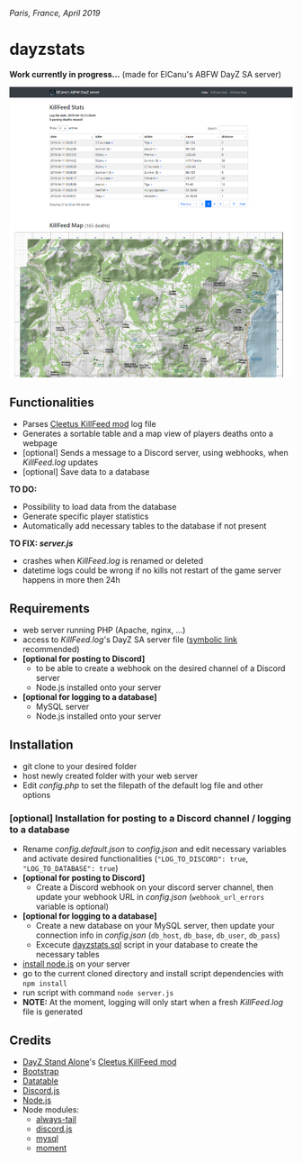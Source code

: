 *Paris, France, April 2019*

# dayzstats

**Work currently in progress...** (made for ElCanu's ABFW DayZ SA server)

![Screenshot](/screenshot.png?raw=true)

## Functionalities
- Parses [Cleetus KillFeed mod](https://steamcommunity.com/sharedfiles/filedetails/?id=1567872567) log file
- Generates a sortable table and a map view of players deaths onto a webpage
- [optional] Sends a message to a Discord server, using webhooks, when *KillFeed.log* updates
- [optional] Save data to a database

**TO DO:**
- Possibility to load data from the database
- Generate specific player statistics
- Automatically add necessary tables to the database if not present

**TO FIX: *server.js***
- crashes when *KillFeed.log* is renamed or deleted
- datetime logs could be wrong if no kills not restart of the game server happens in more then 24h

## Requirements
- web server running PHP (Apache, nginx, ...)
- access to *KillFeed.log*'s DayZ SA server file ([symbolic link](https://www.google.com/search?q=symbolic+link) recommended)
- **[optional for posting to Discord]**
  - to be able to create a webhook on the desired channel of a Discord server
  - Node.js installed onto your server
- **[optional for logging to a database]**
  - MySQL server
  - Node.js installed onto your server

## Installation
- git clone to your desired folder
- host newly created folder with your web server
- Edit *config.php* to set the filepath of the default log file and other options

### [optional] Installation for posting to a Discord channel / logging to a database
- Rename *config.default.json* to *config.json* and edit necessary variables and activate desired functionalities (`"LOG_TO_DISCORD": true`, `"LOG_TO_DATABASE": true`)
- **[optional for posting to Discord]**
  - Create a Discord webhook on your discord server channel, then update your webhook URL in *config.json* (`webhook_url_errors` variable is optional)
- **[optional for logging to a database]**
  - Create a new database on your MySQL server, then update your connection info in *config.json* (`db_host`, `db_base`, `db_user`, `db_pass`)
  - Excecute [dayzstats.sql](https://github.com/ldeb/dayzstats/blob/master/dayzstats.sql) script in your database to create the necessary tables
- [install node.js](https://nodejs.org/en/download/) on your server
- go to the current cloned directory and install script dependencies with `npm install`
- run script with command `node server.js`
- **NOTE:** At the moment, logging will only start when a fresh *KillFeed.log* file is generated

## Credits
- [DayZ Stand Alone](https://store.steampowered.com/agecheck/app/221100/)'s [Cleetus KillFeed mod](https://steamcommunity.com/sharedfiles/filedetails/?id=1567872567)
- [Bootstrap](https://getbootstrap.com/)
- [Datatable](https://datatables.net/)
- [Discord.js](https://discord.js.org/)
- [Node.js](https://nodejs.org/)
- Node modules:
  - [always-tail](https://github.com/jandre/always-tail)
  - [discord.js](https://github.com/discordjs/discord.js)
  - [mysql](https://github.com/mysqljs/mysql)
  - [moment](https://github.com/moment/moment)

